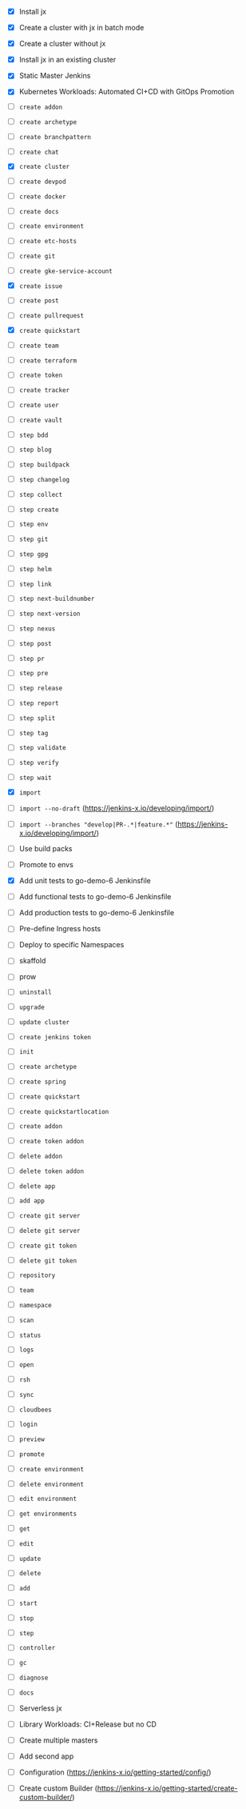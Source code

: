 - [X] Install jx
- [X] Create a cluster with jx in batch mode
- [X] Create a cluster without jx
- [X] Install jx in an existing cluster
- [X] Static Master Jenkins
- [X] Kubernetes Workloads: Automated CI+CD with GitOps Promotion
- [ ] `create addon`
- [ ] `create archetype`
- [ ] `create branchpattern`
- [ ] `create chat`
- [X] `create cluster`
- [ ] `create devpod`
- [ ] `create docker`
- [ ] `create docs`
- [ ] `create environment`
- [ ] `create etc-hosts`
- [ ] `create git`
- [ ] `create gke-service-account`
- [X] `create issue`
- [ ] `create post`
- [ ] `create pullrequest`
- [X] `create quickstart`
- [ ] `create team`
- [ ] `create terraform`
- [ ] `create token`
- [ ] `create tracker`
- [ ] `create user`
- [ ] `create vault`
- [ ] `step bdd`
- [ ] `step blog`
- [ ] `step buildpack`
- [ ] `step changelog`
- [ ] `step collect`
- [ ] `step create`
- [ ] `step env`
- [ ] `step git`
- [ ] `step gpg`
- [ ] `step helm`
- [ ] `step link`
- [ ] `step next-buildnumber`
- [ ] `step next-version`
- [ ] `step nexus`
- [ ] `step post`
- [ ] `step pr`
- [ ] `step pre`
- [ ] `step release`
- [ ] `step report`
- [ ] `step split`
- [ ] `step tag`
- [ ] `step validate`
- [ ] `step verify`
- [ ] `step wait`
- [X] `import`
- [ ] `import --no-draft` (https://jenkins-x.io/developing/import/)
- [ ] `import --branches "develop|PR-.*|feature.*"` (https://jenkins-x.io/developing/import/)
- [ ] Use build packs
- [ ] Promote to envs
- [X] Add unit tests to go-demo-6 Jenkinsfile
- [ ] Add functional tests to go-demo-6 Jenkinsfile
- [ ] Add production tests to go-demo-6 Jenkinsfile
- [ ] Pre-define Ingress hosts
- [ ] Deploy to specific Namespaces
- [ ] skaffold
- [ ] prow 
- [ ] `uninstall`
- [ ] `upgrade`
- [ ] `update cluster`
- [ ] `create jenkins token`
- [ ] `init`
- [ ] `create archetype`
- [ ] `create spring`
- [ ] `create quickstart`
- [ ] `create quickstartlocation`
- [ ] `create addon`
- [ ] `create token addon`
- [ ] `delete addon`
- [ ] `delete token addon`
- [ ] `delete app`
- [ ] `add app`
- [ ] `create git server`
- [ ] `delete git server`
- [ ] `create git token`
- [ ] `delete git token`
- [ ] `repository`
- [ ] `team`
- [ ] `namespace`
- [ ] `scan`
- [ ] `status`
- [ ] `logs`
- [ ] `open`
- [ ] `rsh`
- [ ] `sync`
- [ ] `cloudbees`
- [ ] `login`
- [ ] `preview`
- [ ] `promote`
- [ ] `create environment`
- [ ] `delete environment`
- [ ] `edit environment`
- [ ] `get environments`
- [ ] `get`
- [ ] `edit`
- [ ] `update`
- [ ] `delete`
- [ ] `add` 
- [ ] `start`
- [ ] `stop`
- [ ] `step`
- [ ] `controller`
- [ ] `gc`
- [ ] `diagnose`
- [ ] `docs`
- [ ] Serverless jx
- [ ] Library Workloads: CI+Release but no CD
- [ ] Create multiple masters
- [ ] Add second app
- [ ] Configuration (https://jenkins-x.io/getting-started/config/)
- [ ] Create custom Builder (https://jenkins-x.io/getting-started/create-custom-builder/)

